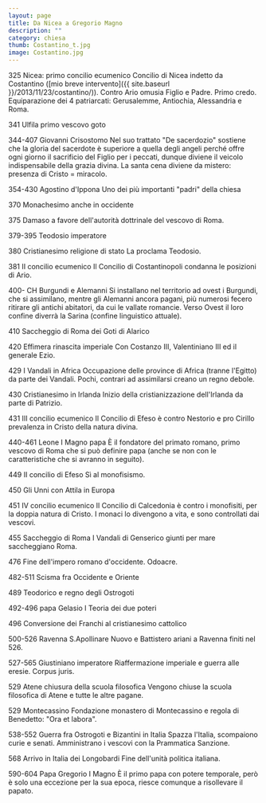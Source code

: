 ```yaml
---
layout: page
title: Da Nicea a Gregorio Magno
description: ""
category: chiesa
thumb: Costantino_t.jpg
image: Costantino.jpg
---
```


325 Nicea: primo concilio ecumenico
Concilio di Nicea indetto da Costantino ([mio breve intervento]({{ site.baseurl }}/2013/11/23/costantino/)). Contro Ario omusia Figlio e Padre. Primo credo. Equiparazione dei 4 patriarcati: Gerusalemme, Antiochia, Alessandria e Roma. 


341 Ulfila primo vescovo goto

344-407 Giovanni Crisostomo Nel suo trattato "De sacerdozio" sostiene che la gloria del sacerdote è superiore a quella degli angeli perché offre ogni giorno il sacrificio del Figlio per i peccati, dunque diviene il veicolo indispensabile della grazia divina. La santa cena diviene da mistero: presenza di Cristo = miracolo.

354-430 Agostino d'Ippona Uno dei più importanti "padri" della chiesa

370 Monachesimo anche in occidente

375 Damaso a favore dell'autorità dottrinale del vescovo di Roma.

379-395 Teodosio imperatore

380 Cristianesimo religione di stato La proclama Teodosio.

381 II concilio ecumenico Il Concilio di Costantinopoli condanna le posizioni di Ario.

400- CH Burgundi e Alemanni Si installano nel territorio ad ovest i Burgundi, che si assimilano, mentre gli Alemanni ancora pagani, più numerosi fecero ritirare gli antichi abitatori, da cui le vallate romancie. Verso Ovest il loro confine diverrà la Sarina (confine linguistico attuale).

410 Saccheggio di Roma dei Goti di Alarico

420 Effimera rinascita imperiale Con Costanzo III, Valentiniano III ed il generale Ezio.

429 I Vandali in Africa Occupazione delle province di Africa (tranne l'Egitto) da parte dei Vandali. Pochi, contrari ad assimilarsi creano un regno debole.

430 Cristianesimo in Irlanda
Inizio della cristianizzazione dell'Irlanda da parte di Patrizio.

431 III concilio ecumenico Il Concilio di Efeso è contro Nestorio e pro Cirillo prevalenza in Cristo della natura divina.

440-461 Leone I Magno papa È il fondatore del primato romano, primo vescovo di Roma che si può definire papa (anche se non con le caratteristiche che si avranno in seguito).

449 II concilio di Efeso Sì al monofisismo.

450 Gli Unni con Attila in Europa

451 IV concilio ecumenico Il Concilio di Calcedonia è contro i monofisiti, per la doppia natura di Cristo. I monaci lo divengono a vita, e sono controllati dai vescovi.

455 Saccheggio di Roma I Vandali di Genserico giunti per mare saccheggiano Roma.

476 Fine dell'impero romano d'occidente. Odoacre.

482-511 Scisma fra Occidente e Oriente

489 Teodorico e regno degli Ostrogoti

492-496 papa Gelasio I Teoria dei due poteri

496 Conversione dei Franchi al cristianesimo cattolico

500-526 Ravenna S.Apollinare Nuovo e Battistero ariani a Ravenna finiti nel 526.

527-565 Giustiniano imperatore Riaffermazione imperiale e guerra alle eresie. Corpus juris.

529 Atene chiusura della scuola filosofica
Vengono chiuse la scuola filosofica di Atene e tutte le altre pagane.

529 Montecassino Fondazione monastero di Montecassino e regola di Benedetto: "Ora et labora".

538-552 Guerra fra Ostrogoti e Bizantini in Italia Spazza l'Italia, scompaiono curie e senati. Amministrano i vescovi con la Prammatica Sanzione.

568 Arrivo in Italia dei Longobardi Fine dell'unità politica italiana.

590-604 Papa Gregorio I Magno È il primo papa con potere temporale, però è solo una eccezione per la sua epoca, riesce comunque a risollevare il papato.
